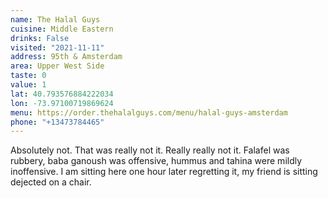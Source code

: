 ```yaml
---
name: The Halal Guys
cuisine: Middle Eastern
drinks: False
visited: "2021-11-11"
address: 95th & Amsterdam
area: Upper West Side
taste: 0
value: 1
lat: 40.793576884222034
lon: -73.97100719869624
menu: https://order.thehalalguys.com/menu/halal-guys-amsterdam
phone: "+13473784465"
---
```


Absolutely not. That was really not it. Really really not it. Falafel was rubbery, baba ganoush was offensive, hummus and tahina were mildly inoffensive. I am sitting here one hour later regretting it, my friend is sitting dejected on a chair. 
